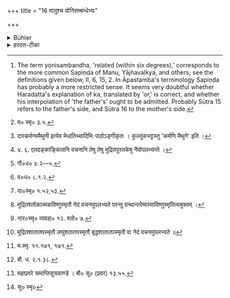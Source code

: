 +++
title = "16 मातुश्च योनिसम्बन्धेभ्यः"

+++

<details><summary>Bühler</summary>

16. Nor to one related (within six degrees) on the mother's or (the father's) side. [^9] 


[^9]:  The term yonisambandha, 'related (within six degrees),' corresponds to the more common Sapiṇḍa of Manu, Yājñavalkya, and others; see the definitions given below, II, 6, 15, 2. In Āpastamba's terminology Sapiṇḍa has probably a more restricted sense. It seems very doubtful whether Haradatta's explanation of ka, translated by 'or,' is correct, and whether his interpolation of 'the father's' ought to be admitted. Probably Sūtra 15 refers to the father's side, and Sūtra 16 to the mother's side.
</details>

<details><summary>हरदत्त-टीका</summary>

## सूत्रम्
मातुश्च योनिसम्बन्धेभ्यः ॥ १६ ॥  
### टिप्पनी
मातुर्योनिसम्बन्धाः कन्याया मातुलादयः । चकारात् पितुरप्येवम् । तेभ्यः असगोत्रेभ्योऽपि न देया कन्यका । अत्र मनुः—  
[^२] 'असपिण्डा च या मातुरसगोत्रा च या पितुः ।  
सा प्रशस्ता द्विजातीनां [^१]दारकर्मण्यमैथुनी ॥  

[^२]: म० स्मृ० ३.५.  

[^१]: दारकर्मण्यमैथुनी इत्येव मेधातिथ्यादिभिः पाठोऽङ्गीकृतः । कुल्लूकभट्टस्तु 'कर्मणि मैथुने' इति ।  

[^२२] स्नात्वा समुद्वहेत्कन्यां सवर्णं लक्षणान्विताम् ।  
यवीयसी भ्रातृमतीमसगोत्रां प्रयत्नतः ॥  
मातुस्सगोत्रामप्येके नेच्छन्त्युद्वाहकर्मणि ।  
जन्मनाम्नोरविज्ञाने नोद्वहेदविशङ्कितः ॥  
मातुस्सपिण्डा यत्नेन वर्जनीया द्विजातिभिः ॥ इति।'  



गौतमः —  
[^२३] असमानप्रवरैर्विवाहः । ऊर्ध्वं सप्तमात्पितबन्धुभ्यो बीजिनश्च । मातृबन्धुभ्यः पञ्चमात्, इति । कात्यायनः— 'प्रवर एषामविवाह इत्येतेषु प्रत्यध्यायमाहत्य वचनं येषामेव प्रवरः तेषामेवाऽविवाह' इति । कारिका च भवति —  
रातीयानामविवाह एषामिति येषां सूत्रकृदब्रवीत् ।  
तेषामेव विवाहः स्यात् नान्येषामिति धारणेति ॥  
शङ्खः[^२४] —  
'दारानाहरेत्सदृशानसमानार्षेयानसम्बन्धानासप्तमपञ्चमात्पितृमातृबन्धुभ्यः, इति ।  

वसिष्ठः —  
[^२५] गृहस्थो विनीतक्रोधहर्षों गुरुणाऽनुरज्ञातः स्नात्वाऽसमानार्षेयामस्पृष्टमैथुनामवरवयसीं भ्रातृमतीं सदृशीं भार्यां विन्देत । पञ्चमीं मातृबन्धुभ्यः सप्तमीं पितृबन्धुभ्यः' इति ।  
हारीत[^२६] —  
'शिवत्री कुष्ठ्युदरी यक्ष्मामयाव्यल्पायुरनार्षेयमब्रह्म समानार्षेयमित्येतान्यपतितान्यपि कुलानि वर्जनीयानि भवन्ति । कुलानुरूपाः प्रजा भवन्तीति । आदितष्षडयझियत्वादनार्षेयम् । अवेदत्वादब्रह्म । एककुलत्वात् समानार्षेयमिति । तस्मात् सप्त पितृतः परीक्ष्य पञ्च मातृतोऽनग्निकां श्रेष्ठां भ्रातृमतीं भार्यां विन्देत ॥  

[^२२]: ४. ६. एतदङ्काङ्कितानि वचनानि तेषु तेषु मुद्रितपुस्तकेषु नैवोपलभ्यन्ते ।  

[^२३]: गौ०ध० ४.२—५.  

[^२५]: व०ध० ८.१.२.  


पैठीनसिः—असमानायां कन्यां वरयेत् । पञ्चमातृतः परिहरेत्सप्तपितृतः त्रीन्मातृतः पञ्च पितृतो वा'।  

याज्ञवल्क्यः —  
[^३१] अविप्लुतब्रह्मचर्यो लक्षण्यां स्त्रियमुद्वहेत् ।  
अनन्यपूर्विकां कान्तामसपिण्डां यवीयसीम् ।  
अरोगिणीं भ्रातृमतीमसमानार्षगोत्रजाम् ।  
पञ्चमात्सप्तमादूर्ध्वं मातृतः पितृतस्तथा ॥'  
विष्णुः—  
[^३२] असगोत्रामसमानप्रवरां भार्यां विन्देत मातृतः पञ्चमात् पितृतस्सप्तमात् ।  

[^३१]: या०स्मृ० १.५२,५३.  

[^३२]: मुद्रितश्लोकात्मकविष्णुस्मृतौ नेदं वचनमुपलभ्यते परन्तु ग्रन्थान्तरेष्वस्याविष्णुस्मृतित्वमुक्तम् ।  


नारदः —  
[^३३]आसप्तमात्पञ्चमाच्च बन्धुभ्यः पितृमातृतः ।
अविवाह्यास्सगोत्रास्स्युस्समानप्रवरास्तथा ।'  

[^३३]: नार०स्मृ० व्यवहा० १२. श्लो० ७.  

शातातपः—  
[^३४] परिणीय सगोत्रां तु समानप्रवरां तथा ।  
कृत्वा तस्यास्समुत्सर्गमतिकृच्छ्रो विशोधनम् ॥  
मातुलस्य सुतामूढ्वा मातृगोत्रां तथैव च ।  
समानप्रवरां चैव द्विजचान्द्रायणं चरेत् ॥'  

[^३४]: मुद्रितशातातपस्मृतौ लघुशतातपस्मृतौ बृद्धशातातपस्मृतौ वा नेदं वचनमुपलभ्यते ॥  


मनुः —  
[^३५]पैतृष्वसेयीं भगिनीं स्वस्नीयां मातुरेव च ।  
मातुश्च भ्रातुस्तनयां गत्वा चान्द्रायणं चरेत् ॥  
एतास्तिस्रस्तु भार्यार्थे नोपयच्छेत्तु बुद्धिमान् ।  
ज्ञातित्वेनाऽनुपेयास्ताः पतति ह्युपयन्नधः ॥'  

[^३५]: म.स्मृ. ११.१७१, १७१.  

बौधायनः—
[^३६] 'सगोत्रां चेदमत्योपयच्छेत मातृवदेनां विभृयात्' । [^३७] सगोत्रां गत्वा चान्द्रायणमुपदिशेत् ॥ व्रते परिनिष्ठिते ब्राह्मणीं न त्यजेत् मातृवद्भगिनीवद्गर्भो न दुष्यतीति काश्यप इति विज्ञायते । अथ सान्निपात अविवाहः तदाध्यायं वर्जयेत् । बोधायनस्य तत्प्रमाणं कर्तव्यम् । मानव्यो हि प्रजा इति विज्ञायते इति ।  
गोत्राणां तु सहस्राणि प्रयुतान्यर्बुदानि च ।  
ऊनपञ्चाशदेवैषां प्रवरा ऋषिदर्शनात् ॥  
एक एव ऋषिर्यावत्प्रवरेष्वनुवर्तते ।  
तावत्समानगोत्रत्वमन्वद्भृग्वाङ्गिरोगणात ॥' इति ।  

[^३६]:बौ. ध. २.१.३८.  

[^३७]: महाप्रवरे समाप्तिसूत्रकाण्डे । बौ० सू० (प्रवर) १३.५५.  




सुमन्तुः —  
[^४१]पितृपत्न्यस्सर्वा मातरस्तद्भ्रातरो मातुलाः तत्सुता मातुलसुतास्तस्मात्ता नोपयन्तव्या' इति ॥ १६ ॥  

[^४१]: सु० स्मृ०
</details>
